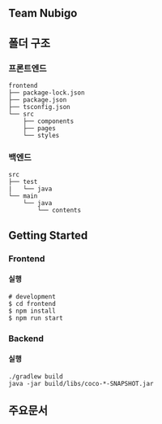 ## Team Nubigo

## 폴더 구조
### 프론트엔드
```
frontend
├── package-lock.json
├── package.json
├── tsconfig.json
└── src
    ├── components
    ├── pages
    └── styles
```
### 백엔드
```
src
├── test
|   └── java
└── main
    └── java
        └── contents
```
## Getting Started
### Frontend
#### 실행
```
# development
$ cd frontend
$ npm install
$ npm run start
```
### Backend
#### 실행
```
./gradlew build
java -jar build/libs/coco-*-SNAPSHOT.jar
```
## 주요문서
